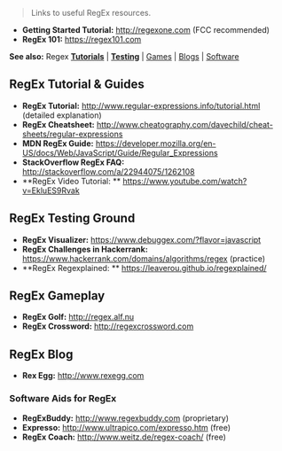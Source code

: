 > Links to useful RegEx resources. 

* **Getting Started Tutorial:** http://regexone.com (FCC recommended)
* **RegEx 101:** https://regex101.com

**See also:** Regex [**Tutorials**](https://github.com/FreeCodeCamp/freecodecamp/wiki/regex#regex-tutorial--guides) | [**Testing**](https://github.com/FreeCodeCamp/freecodecamp/wiki/regex#regex-testing-ground) | [Games](https://github.com/FreeCodeCamp/freecodecamp/wiki/regex#regex-gameplay) | [Blogs](https://github.com/FreeCodeCamp/freecodecamp/wiki/regex#regex-blog) | [Software](https://github.com/FreeCodeCamp/freecodecamp/wiki/regex#software-aids-for-regex)

## RegEx Tutorial & Guides
* **RegEx Tutorial:** http://www.regular-expressions.info/tutorial.html (detailed explanation)
* **RegEx Cheatsheet:** http://www.cheatography.com/davechild/cheat-sheets/regular-expressions
* **MDN RegEx Guide:** https://developer.mozilla.org/en-US/docs/Web/JavaScript/Guide/Regular_Expressions
* **StackOverflow RegEx FAQ:** http://stackoverflow.com/a/22944075/1262108
* **RegEx Video Tutorial: ** https://www.youtube.com/watch?v=EkluES9Rvak

## RegEx Testing Ground
* **RegEx Visualizer:** https://www.debuggex.com/?flavor=javascript
* **RegEx Challenges in Hackerrank:** https://www.hackerrank.com/domains/algorithms/regex (practice)
* **RegEx Regexplained: ** https://leaverou.github.io/regexplained/
## RegEx Gameplay
* **RegEx Golf:** http://regex.alf.nu
* **RegEx Crossword:** http://regexcrossword.com

## RegEx Blog
* **Rex Egg:** http://www.rexegg.com

### Software Aids for RegEx
* **RegExBuddy:** http://www.regexbuddy.com (proprietary)
* **Expresso:** http://www.ultrapico.com/expresso.htm (free)
* **RegEx Coach:** http://www.weitz.de/regex-coach/ (free)